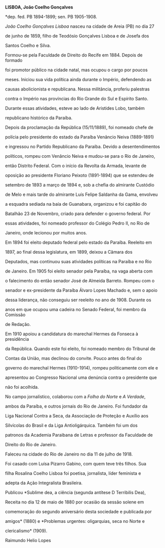 **LISBOA, João Coelho Gonçalves**



\*dep. fed. PB 1894-1899; sen. PB 1905-1908.



*João Coelho Gonçalves Lisboa* nasceu na cidade de Areia (PB) no dia 27

de junho de 1859, filho de Teodósio Gonçalves Lisboa e de Josefa dos

Santos Coelho e Silva.



Formou-se pela Faculdade de Direito do Recife em 1884. Depois de formado

foi promotor público na cidade natal, mas ocupou o cargo por poucos

meses. Iniciou sua vida política ainda durante o Império, defendendo as

causas abolicionista e republicana. Nessa militância, proferiu palestras

contra o Império nas províncias do Rio Grande do Sul e Espírito Santo.

Durante essas atividades, esteve ao lado de Aristides Lobo, também

republicano histórico da Paraíba.



Depois da proclamação da República (15/11/1889), foi nomeado chefe de

polícia pelo presidente do estado da Paraíba Venâncio Neiva (1889-1891)

e ingressou no Partido Republicano da Paraíba. Devido a desentendimentos

políticos, rompeu com Venâncio Neiva e mudou-se para o Rio de Janeiro,

então Distrito Federal. Com o início da Revolta da Armada, levante de

oposição ao presidente Floriano Peixoto (1891-1894) que se estendeu de

setembro de 1893 a março de 1894 e, sob a chefia do almirante Custódio

de Melo e mais tarde do almirante Luís Felipe Saldanha da Gama, envolveu

a esquadra sediada na baía de Guanabara, organizou e foi capitão do

Batalhão 23 de Novembro, criado para defender o governo federal. Por

essas atividades, foi nomeado professor do Colégio Pedro II, no Rio de

Janeiro, onde lecionou por muitos anos.



Em 1894 foi eleito deputado federal pelo estado da Paraíba. Reeleito em

1897, ao final dessa legislatura, em 1899, deixou a Câmara dos

Deputados, mas continuou suas atividades políticas na Paraíba e no Rio

de Janeiro. Em 1905 foi eleito senador pela Paraíba, na vaga aberta com

o falecimento do então senador José de Almeida Barreto. Rompeu com o

senador e ex-presidente da Paraíba Álvaro Lopes Machado e, sem o apoio

dessa liderança, não conseguiu ser reeleito no ano de 1908. Durante os

anos em que ocupou uma cadeira no Senado Federal, foi membro da Comissão

de Redação.



Em 1910 apoiou a candidatura do marechal Hermes da Fonseca à presidência

da República. Quando este foi eleito, foi nomeado membro do Tribunal de

Contas da União, mas declinou do convite. Pouco antes do final do

governo do marechal Hermes (1910-1914), rompeu politicamente com ele e

apresentou ao Congresso Nacional uma denúncia contra o presidente que

não foi acolhida.



No campo jornalístico, colaborou com a *Folha do Norte* e *A Verdade*,

ambos da Paraíba, e outros jornais do Rio de Janeiro. Foi fundador da

Liga Nacional Contra a Seca, da Associação de Proteção e Auxílio aos

Silvícolas do Brasil e da Liga Antioligárquica. Também foi um dos

patronos da Academia Paraibana de Letras e professor da Faculdade de

Direito do Rio de Janeiro.



Faleceu na cidade do Rio de Janeiro no dia 11 de julho de 1918.



Foi casado com Luísa Pizarro Gabino, com quem teve três filhos. Sua

filha Rosalina Coelho Lisboa foi poetisa, jornalista, líder feminista e

adepta da Ação Integralista Brasileira.



Publicou *Sublime dea, a ciência (segunda antítese D Terribilis Dea),

Receita no dia 12 de maio de 1880 por ocasião da sessão solene em

comemoração do segundo aniversário desta sociedade e publicada por

amigos* (1880) e *Problemas urgentes: oligarquias, seca no Norte e

clericalismo* (1909).



Raimundo Helio Lopes



